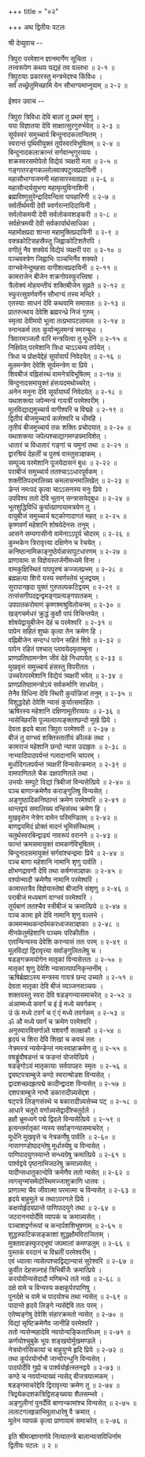 +++
title = "०२"

+++
अथ द्वितीयः पटलः  
  
  
श्री देव्युवाच --  
  
त्रिपुरा परमेशान ज्ञानमार्गेण सूचिता ।  
तत्त्वरूपेण कथय यद्यहं तव वल्लभा ॥ २-१ ॥  
त्रिपुरायाः प्रकारस्तु मन्त्रभेदश्च किंविधः ।  
सर्वं तच्छ्रेतुमिच्छामि येन सौभाग्यमाप्नुयाम् ॥ २-२ ॥  
  
ईश्वर उवाच --  
  
त्रिपुरा त्रिविधा देवि बालां तु प्रथमं शृणु ।  
यया विज्ञातया देवि साक्षात्सुरगुरुर्भवेत् ॥ २-३ ॥  
सूर्यस्वरं समुच्चार्य बिन्दुनादकलान्वितम् ।  
स्वरान्तं पृथिवीयुक्तं तूर्यस्वरविभूषितम् ॥ २-४ ॥  
बिन्दुनादकलाक्रान्तं सर्गवान्भृगुरव्ययः ।  
शक्रस्वरसमोपेतो विद्येयं त्र्यक्षरी मता ॥ २-५ ॥  
गङ्गातरङ्गकल्लोलवाक्पटुत्वप्रदायिनी ।  
महासौभाग्यजननी महासारस्वतप्रदा ॥ २-६ ॥  
महासौन्दर्यसुभगा महामृत्युविनाशिनी ।  
ब्रह्मविष्णुसुरेन्द्रादिवन्दिता पापहारिणी ॥ २-७ ॥  
सर्वतीर्थमयी देवी स्वर्णरत्नादिदायिनी ।  
सर्वलोकमयी देवी सर्वलोकवशङ्करी ॥ २-८ ॥  
सर्वक्षेत्रमयी देवी सर्वकार्यार्थसाधिका ।  
महामोक्षप्रदा शान्ता महामुक्तिप्रदायिनी ॥ २-९ ॥  
वक्त्रकोटिसहस्रैस्तु जिह्वाकोटिशतैरपि ।  
वणीतुं नैव शक्येयं विद्येयं त्र्यक्षरी परा ॥ २-१० ॥  
पञ्चवक्त्रेण जिह्वाभिः पञ्चभिर्नैव शक्यते ।  
वाग्भवेनेन्दुमहसा वागीशत्वप्रदायिनी ॥ २-११ ॥  
कामराजेन बीजेन शक्रगोपस्फुरत्त्विषा ।  
त्रैलोक्यं मोहयन्तीयं शक्तिबीजेन सुव्रते ॥ २-१२ ॥  
स्फुरत्सुवर्णवर्णेन सौभाग्यं तस्य मन्दिरे ।  
एतस्याः साधनं देवि कथयामि समासतः ॥ २-१३ ॥  
प्रातरुत्थाय देवेशि ब्रह्मरन्ध्रे निजं गुरुम् ।  
स्मृत्वा देवीमयो भूत्वा तत्प्रभापटलामलः ॥ २-१४ ॥  
स्नानकर्म ततः कुर्यान्मूलमन्त्रं स्मरन्बुधः ।  
त्रिवारमञ्जलौ वारि मन्त्रयित्वा तु मूर्धनि ॥ २-१५ ॥  
निक्षिपेत् परमेशानि त्रिधा चाऽऽचम्य तर्पयेत् ।  
त्रिधा च प्रोक्षयेद्देहं सूर्यायार्घं निवेदयेत् ॥ २-१६ ॥  
मूलमन्त्रेण देवेशि सूर्यमन्त्रेण वा प्रिये ।  
शिवबीजं वह्निसंस्थं वामनेत्रविभूषितम् ॥ २-१७ ॥  
बिन्दुनादसमायुक्तं हंसःपदमथोच्चरेत् ।  
अनेन मनुना देवि सूर्यायार्घ्यं निवेदयेत् ॥ २-१८ ॥  
यथाशक्त्या जपेन्मन्त्रं गायत्रीं परमेश्वरीम् ।  
मूलविद्याद्यमुच्चार्य वागीश्वरि च विद्महे ॥ २-१९ ॥  
द्वितीयं बीजमुच्चार्य कामेश्वरि च धीमहि ।  
तृतीयं बीजमुच्चार्य तन्नः शक्तिः प्रचोदयात् ॥ २-२० ॥  
यथाशक्त्या जपेत्पश्चाद्यागमण्डपमाविशेत् ।  
धातारं च विधातारं गङ्गां च यमुनां तथा ॥ २-२१ ॥  
द्वारश्रियं देहलीं च पुरुषं वास्तुसञ्ज्ञकम् ।  
सम्पूज्य परमेशानि पूजयेदासनं बुधः ॥ २-२२ ॥  
पराबीजं समुच्चार्य ततश्चाऽऽधारपूर्वकम् ।  
शक्तीतिपदमालिख्य कमलासनमालिखेत् ॥ २-२३ ॥  
ङेन्तं नमःपदं कृत्वा चाऽऽसनस्य मनुः प्रिये ।  
उपविश्य ततो देवि भूतान् सन्त्रासयेद्बुधः ॥ २-२४ ॥  
भूतशुद्धिविधिं कुर्यात्प्राणायामत्रयेण तु ।  
वायुबीजं समुच्चार्य षट्कोणादागतं महत् ॥ २-२५ ॥  
कृष्णवर्णं महेशानि शोषयेदेनसः तनुम् ।  
आसने सम्यगासीनो वामेनाऽऽपूर्य चोदरम् ॥ २-२६ ॥  
कुम्भकेन त्रिरावृत्त्या दक्षिणेन च रेचयेत् ।  
कनिष्ठानामिकाङ्गुष्ठेर्यन्नासापुटधारणम् ॥ २-२७ ॥  
प्राणायामः स विज्ञेयस्तर्जनीमध्यमे विना ।  
वामकुक्षिस्थितं पापपुरुषं कज्जलप्रभम् ॥ २-२८ ॥  
ब्रह्महत्या शिरो यस्य स्वर्णस्तेयं भुजद्वयम् ।  
सुरापानहृदा युक्तं गुरुतल्पकटिद्वयम् ॥ २-२९ ॥  
तत्संसगीपदद्वन्द्वमङ्गप्रत्यङ्गपातकम् ।  
उपपातकरोमाणं कृष्णश्मश्रुविलोचनम् ॥ २-३० ॥  
खड्गचर्मधरं क्रुद्धं कुक्षौ पापं विचिन्तयेत् ।  
शोषयेद्वायुबीजेन देहं च परमेश्वरि ॥ २-३१ ॥  
पापेन सहितं शुष्कं कृत्वा तेन क्रमेण हि ।  
वह्निबीजेन सन्दग्धं पापेन सहितं शिवे ॥ २-३२ ॥  
पापेन रहितं पश्चात् प्लावयेदमृताम्बुना ।  
प्राणप्रतिष्ठामन्त्रेण जीवं देहे निधापयेत् ॥ २-३३ ॥  
मुखवृत्तं समुच्चार्य हंसस्तु विपरीततः ।  
उच्चरेत्परमेशानि विद्येयं त्र्यक्षरी भवेत् ॥ २-३४ ॥  
प्राणप्रतिष्ठामन्त्रोऽयं सर्वकर्माणि साधयेत् ।  
तेनैव विधिना देवि स्थिरी कुर्यान्निजां तनुम् ॥ २-३५ ॥  
विशुद्धदेहो देवेशि न्यासं कुर्यात्समाहितः ।  
ऋषिरस्य महेशानि दक्षिणामूतीरव्ययः ॥ २-३६ ॥  
न्यसेच्छिरसि पूज्यत्वात्पङ्क्तश्छन्दो मुखे प्रिये ।  
देवता हृदये बाला त्रिपुरा परमेश्वरी ॥ २-३७ ॥  
बीजं तु वाग्भवं शक्तिस्तार्तीयं कीलकं तथा ।  
कामराजं महेशानि छन्दो न्यास उदाहृतः ॥ २-३८ ॥  
नाभ्यादिपादपर्यन्तं गलादानाभि चापरम् ।  
मूर्धादिगलपर्यन्तं त्र्यक्षरीं विन्यसेत्क्रमात् ॥ २-३९ ॥  
वामपाणितले चैक दक्षपाणितले तथा ।  
उभयोः सम्पुटे विद्यां त्रिबीजां विन्यसेत्प्रिये ॥ २-४० ॥  
पञ्च बाणान्क्रमेणैव कराङ्गुलिषु विन्यसेत् ।  
अङ्गुष्ठादिकनिष्ठान्तं क्रमेण परमेश्वरि ॥ २-४१ ॥  
थान्तद्वयं समालिख्य वन्हिसंस्थ क्रमेण हि ।  
मुखवृत्तेन नेत्रेण वामेन परिमण्डितम् ॥ २-४२ ॥  
बाणद्वयमिदं प्रोक्तं मादनं भूमिसंस्थितम् ।  
चतुर्थस्वरबिन्द्वाढ्यं नावरूपं वरानने ॥ २-४३ ॥  
फान्तं क्रमसमायुक्तं वामकर्णविभूषितम् ।  
बिन्दुनादसमायुक्तं सर्गवांश्चन्द्रमाः प्रिये ॥ २-४४ ॥  
पञ्च बाणा महेशानि नामानि शृणु पार्वति ।  
क्षोभणद्रावणौ देवि तथा कर्षणसञ्ज्ञकः ॥ २-४५ ॥  
वश्योन्मादौ क्रमेणैव नामानि परमेश्वरि ।  
कामास्तत्रैव विज्ञेयास्तेषां बीजानि संशृणु ॥ २-४६ ॥  
पराबीजं मध्यबाणं वाग्भवं परमेश्वरि ।  
तूर्यबाणं ततश्चैव स्त्रीबीजं च क्रमात्प्रिये ॥ २-४७ ॥  
पञ्च कामा इमे देवि नामानि शृणु वल्लभे ।  
काममन्मथकन्दर्पमकरध्वजसञ्ज्ञकाः ॥ २-४८ ॥  
मीनकेतुर्महेशानि पञ्चमः परिकीतीतः ।  
एतान्विन्यस्य देवेशि करन्यासं ततः परम् ॥ २-४९ ॥  
मूलविद्यां द्विरावृत्त्या सर्वाङ्गुलितलेषु च ।  
षडङ्गक्रमयोगेन मातृकां विन्यसेत्ततः ॥ २-५० ॥  
मातृकां शृणु देवेशि न्यासात्पापनिकृन्तनीम् ।  
ऋषिर्ब्रह्माऽस्य मन्त्रस्य गायत्रं छन्द उच्यते ॥ २-५१ ॥  
देवता मातृका देवि बीजं व्यञ्जनसञ्चयः ।  
शक्तयस्तु स्वरा देवि षडङ्गन्यासमाचरेत् ॥ २-५२ ॥  
अंआम्मध्ये कवर्गं च इं ई मध्ये चवर्गकम् ।  
उं ऊं मध्ये टवर्गं च एं एं मध्ये तवर्गकम् ॥ २-५३ ॥  
ॐ औ मध्ये पवर्गं च क्रमेण परमेश्वरि ।  
अनुस्वारविसर्गान्न्ते यशवर्गौ सलक्षकौ ॥ २-५४ ॥  
हृदयं च शिरा देवि शिखां च कवचं ततः ।  
नेत्रमस्त्रं न्यसेन्ङेन्तं नमःस्वाहाक्रमेण तु ॥ २-५५ ॥  
वषड्ढुंवौषडन्तं च फडन्तं योजयेत्प्रिये ।  
षडङ्गोऽयं मातृकायाः सर्वपापहरः स्मृतः ॥ २-५६ ॥  
द्व्यष्टपत्राम्बुजे कण्ठे स्वरान्षोडश विन्यसेत् ।  
द्वादशच्छदहृत्पद्मे कादीन्द्वादश विन्यसेत् ॥ २-५७ ॥  
दशपत्राम्बुजे नाभौ डकारादीन्न्यसेद्दश ।  
षट्पत्रे लिङ्गसंस्थे च बकारादीन्न्यसेच्च पट् ॥ २-५८ ॥  
आधारे चतुरो वर्णान्न्यसेद्वादींश्चतुर्दले ।  
हक्षौ भ्रूमध्यगे पद्मे द्विदले विन्यसेत्प्रिये ॥ २-५९ ॥  
इत्यन्तर्मातृकां न्यस्य सर्वाङ्गन्यासमाचरेत् ।  
मूर्धनि मुखवृत्ते च नेत्रकर्णेषु पार्वति ॥ २-६० ॥  
नासागण्डोष्ठदन्तेषु मूर्धास्येषु च विन्यसेत् ।  
पाणिपादयुगस्यान्ते सन्ध्यग्रेषु क्रमात्प्रिये ॥ २-६१ ॥  
पार्श्वद्वये पृष्ठनाभिजठरेषु क्रमान्न्यसेत् ।  
यादीन्सधातुकान्देवि क्रमेणैव ततो न्यसेत् ॥ २-६२ ॥  
त्वगसृग्मांसमेदोस्थिमज्जाशुक्राणि धातवः ।  
प्राणात्मा चैव जीवात्मा परमात्मा च विन्यसेत् ॥ २-६३ ॥  
हृदये बाहुमूले च तथाऽपरगले प्रिये ।  
कक्षयोर्हृदयप्रान्ते पाणिपादयुगे तथा ॥ २-६४ ॥  
जठराननयोर्देवि व्यापकं च क्रमान्न्यसेत् ।  
पञ्चाशद्वर्णरूपां च कन्दर्पशशिभूषणाम् ॥ २-६५ ॥  
शुद्धस्फटिकसङ्काशां शुद्धक्षौमविराजिताम् ।  
मुक्तावज्रस्फुरद्भूषां जपमालां कमण्डलुम् ॥ २-६६ ॥  
पुस्तकं वरदानं च विभ्रतीं परमेश्वरीम् ।  
एवं ध्यात्वा न्यसेत्पश्चाद्विद्यान्यासं सुरेश्वरि ॥ २-६७ ॥  
कुर्वीत देहसन्न्नाहं त्रिभिर्बीजैः क्रमात्प्रिये ।  
करयोवीन्यसेदादौ मणिबन्धे तले नखे ॥ २-६८ ॥  
दक्षे वामे च विन्यस्य कक्षकूर्परपाणिषु ।  
पुनर्दक्षे च वामे च पादयोश्च तथा न्यसेत् ॥ २-६९ ॥  
पादान्ते हृदये लिङ्गे न्यसेद्देवि ततः परम् ।  
एतेष्वङ्गेषु देवेशि संहारक्रमतो न्यसेत् ॥ २-७० ॥  
विद्यां सृष्टिक्रमेणैव जानीहि परमेश्वरि ।  
ततो न्यसेन्महादेवि नवयोन्यङ्किताभिधम् ॥ २-७१ ॥  
कर्णयोश्चुबुके भूयः शङ्खयोर्मुखमण्डले ।  
नेत्रयोर्नासिकायां च बाहुयुग्मे हृदि प्रिये ॥ २-७२ ॥  
तथा कूर्परयोर्नाभौ जान्वोरन्धुनि विन्यसेत् ।  
पादयोर्देवि गुह्ये च पार्श्वयोर्हृत्स्तनद्वये ॥ २-७३ ॥  
कण्ठे च नवयोन्याख्यं न्यसेद् बीजत्रयात्मकम् ।  
षडङ्गमाचरेद्देवि द्विरावृत्त्या क्रमेण तु ॥ २-७४ ॥  
त्रिद्व्येकदशकत्रिद्विसङ्ख्यया शैलसम्भवे ।  
अङ्गुलीनां पुनर्देवि बाणान्कामांश्च विन्यसेत् ॥ २-७५ ॥  
ललाटगलहृन्नाभिमूलाधारेषु वै क्रमात् ।  
मूलेन व्यापकं कृत्वा प्राणायामं समाचरेत् ॥ २-७६ ॥  
  
इति श्रीमज्ज्ञानार्णवे नित्यातन्त्रे बालान्यासविधिर्नाम   
द्वितीयः पटलः ॥ २ ॥   
  
  
  
  
  

